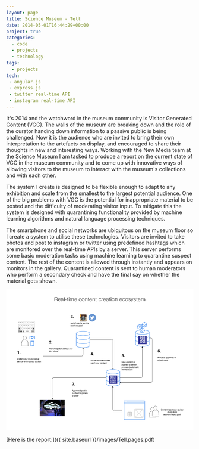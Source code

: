 ```yaml
---
layout: page
title: Science Museum - Tell
date: 2014-05-01T16:44:29+00:00
project: true
categories:
  - code
  - projects
  - technology
tags:
  - projects
tech:
 - angular.js
 - express.js
 - twitter real-time API
 - instagram real-time API
---
```


It's 2014 and the watchword in the museum community is Visitor Generated Content (VGC). The walls of the museum are breaking down and the role of the curator handing down information to a passive public is being challenged. Now it is the audience who are invited to bring their own interpretation to the artefacts on display, and encouraged to share their thoughts in new and interesting ways. Working with the New Media team at the Science Museum I am tasked to produce a report on the current state of VGC in the museum community and to come up with innovative ways of allowing visitors to the museum to interact with the museum's collections and with each other.

The system I create is designed to be flexible enough to adapt to any exhibition and scale from the smallest to the largest potential audience. One of the big problems with VGC is the potential for inappropriate material to be posted and the difficulty of moderating visitor input. To mitigate this the system is designed with quarantining functionality provided by machine learning algorithms and natural language processing techniques.

The smartphone and social networks are ubiquitous on the museum floor so I create a system to utilise these technologies. Visitors are invited to take photos and post to instagram or twitter using predefined hashtags which are monitored over the real-time APIs by a server. This server performs some basic moderation tasks using machine learning to quarantine suspect content. The rest of the content is allowed through instantly and appears on monitors in the gallery. Quarantined content is sent to human moderators who perform a secondary check and have the final say on whether the material gets shown.

![VGC](/images/real-time1.png)

[Here is the report:]({{ site.baseurl }}/images/Tell.pages.pdf)
